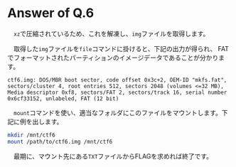 # Answer of Q.6

　`xz`で圧縮されているため、これを解凍し、`img`ファイルを取得します。

　取得した`img`ファイルを`file`コマンドに掛けると、下記の出力が得られ、
FATでフォーマットされたパーティションのイメージデータであることが分かります。

```text
ctf6.img: DOS/MBR boot sector, code offset 0x3c+2, OEM-ID "mkfs.fat", sectors/cluster 4, root entries 512, sectors 2048 (volumes <=32 MB), Media descriptor 0xf8, sectors/FAT 2, sectors/track 16, serial number 0x6cf33152, unlabeled, FAT (12 bit)
```

　`mount`コマンドを使い、適当なフォルダにこのファイルをマウントします。下記に例を出します。

```bash
mkdir /mnt/ctf6
mount /path/to/ctf6.img /mnt/ctf6
```

　最期に、マウント先にある`TXT`ファイルからFLAGを求めれば終了です。

